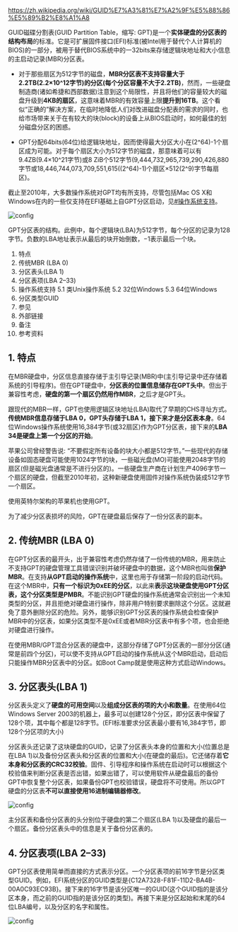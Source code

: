 https://zh.wikipedia.org/wiki/GUID%E7%A3%81%E7%A2%9F%E5%88%86%E5%89%B2%E8%A1%A8

GUID磁碟分割表(GUID Partition Table，缩写: GPT)是一个**实体硬盘的分区表的结构布局**的标准。它是可扩展固件接口(EFI)标准(被Intel用于替代个人计算机的BIOS)的一部分，被用于替代BIOS系统中的一32bits来存储逻辑块地址和大小信息的主启动记录(MBR)分区表。

- 对于那些扇区为512字节的磁盘，**MBR分区表不支持容量大于2.2TB(2.2×10\^12字节)的分区(每个分区容量不大于2.2TB)**，然而，一些硬盘制造商(诸如希捷和西部数据)注意到这个局限性，并且将他们的容量较大的磁盘升级到**4KB的扇区**，这意味着MBR的有效容量上限**提升到16TB**。这个看似“正确的”解决方案，在临时地降低人们对改进磁盘分配表的需求的同时，也给市场带来关于在有较大的块(block)的设备上从BIOS启动时，如何最佳的划分磁盘分区的困惑。

- GPT分配64bits(64位)给逻辑块地址，因而使得最大分区大小在(2\^64)-1个扇区成为可能。对于每个扇区大小为512字节的磁盘，那意味着可以有9.4ZB(9.4×10\^21字节)或8 ZiB个512字节(9,444,732,965,739,290,426,880字节或18,446,744,073,709,551,615((2\^64)-1)个扇区×512(2\^9)字节每扇区)。

截止至2010年，大多数操作系统对GPT均有所支持，尽管包括Mac OS X和Windows在内的一些仅支持在EFI基础上自GPT分区启动，见[#操作系统支持](https://zh.wikipedia.org/wiki/GUID%E7%A3%81%E7%A2%9F%E5%88%86%E5%89%B2%E8%A1%A8#%E6%93%8D%E4%BD%9C%E7%B3%BB%E7%BB%9F%E6%94%AF%E6%8C%81)。

![config](images/19.png)

GPT分区表的结构。此例中，每个逻辑块(LBA)为512字节，每个分区的记录为128字节。负数的LBA地址表示从最后的块开始倒数，−1表示最后一个块。

1. 特点
2. 传统MBR (LBA 0)
3. 分区表头(LBA 1)
4. 分区表项(LBA 2–33)
5. 操作系统支持
    5.1 类Unix操作系统
    5.2 32位Windows
    5.3 64位Windows
6. 分区类型GUID
7. 参见
8. 外部链接
9. 备注
10. 参考资料

## 1. 特点

在MBR硬盘中，分区信息直接存储于主引导记录(MBR)中(主引导记录中还存储着系统的引导程序)。但在GPT硬盘中，**分区表的位置信息储存在GPT头中**。但出于兼容性考虑，**硬盘的第一个扇区仍然用作MBR**，之后才是GPT头。

跟现代的MBR一样，GPT也使用逻辑区块地址(LBA)取代了早期的CHS寻址方式。**传统MBR信息存储于LBA 0，GPT头存储于LBA 1，接下来才是分区表本身**。64位Windows操作系统使用16,384字节(或32扇区)作为GPT分区表，接下来的**LBA 34是硬盘上第一个分区的开始**。

苹果公司曾经警告说: “不要假定所有设备的块大小都是512字节。”一些现代的存储设备如固态硬盘可能使用1024字节的块，一些磁光盘(MO)可能使用2048字节的扇区(但是磁光盘通常是不进行分区的)。一些硬盘生产商在计划生产4096字节一个扇区的硬盘，但截至2010年初，这种新硬盘使用固件对操作系统伪装成512字节一个扇区。

使用英特尔架构的苹果机也使用GPT。

为了减少分区表损坏的风险，GPT在硬盘最后保存了一份分区表的副本。

## 2. 传统MBR (LBA 0)

在GPT分区表的最开头，出于兼容性考虑仍然存储了一份传统的MBR，用来防止不支持GPT的硬盘管理工具错误识别并破坏硬盘中的数据，这个MBR也叫做**保护MBR**。在支持**从GPT启动的操作系统**中，这里也用于存储第一阶段的启动代码。在这个MBR中，**只有一个标识为0xEE的分区**，以此来**表示这块硬盘使用GPT分区表，这个分区类型是PMBR**。不能识别GPT硬盘的操作系统通常会识别出一个未知类型的分区，并且拒绝对硬盘进行操作，除非用户特别要求删除这个分区。这就避免了意外删除分区的危险。另外，能够识别GPT分区表的操作系统会检查保护MBR中的分区表，如果分区类型不是0xEE或者MBR分区表中有多个项，也会拒绝对硬盘进行操作。

在使用MBR/GPT混合分区表的硬盘中，这部分存储了GPT分区表的一部分分区(通常是前四个分区)，可以使不支持从GPT启动的操作系统从这个MBR启动，启动后只能操作MBR分区表中的分区。如Boot Camp就是使用这种方式启动Windows。

## 3. 分区表头(LBA 1)

分区表头定义了**硬盘的可用空间**以及**组成分区表的项的大小和数量**。在使用64位Windows Server 2003的机器上，最多可以创建128个分区，即分区表中保留了128个项，其中每个都是128字节。(EFI标准要求分区表最小要有16,384字节，即128个分区项的大小)

分区表头还记录了这块硬盘的GUID，记录了分区表头本身的位置和大小(位置总是在LBA 1)以及备份分区表头和分区表的位置和大小(在硬盘的最后)。它还储存着**它本身和分区表的CRC32校验**。固件、引导程序和操作系统在启动时可以根据这个校验值来判断分区表是否出错，如果出错了，可以使用软件从硬盘最后的备份GPT中恢复整个分区表，如果备份GPT也校验错误，硬盘将不可使用。所以GPT硬盘的分区表**不可以直接使用16进制编辑器修改**。

![config](images/20.png)

主分区表和备份分区表的头分别位于硬盘的第二个扇区(LBA 1)以及硬盘的最后一个扇区。备份分区表头中的信息是关于备份分区表的。

## 4. 分区表项(LBA 2–33)

GPT分区表使用简单而直接的方式表示分区。一个分区表项的前16字节是分区类型GUID。例如，EFI系统分区的GUID类型是{C12A7328-F81F-11D2-BA4B-00A0C93EC93B}。接下来的16字节是该分区唯一的GUID(这个GUID指的是该分区本身，而之前的GUID指的是该分区的类型)。再接下来是分区起始和末尾的64位LBA编号，以及分区的名字和属性。

![config](images/21.png)